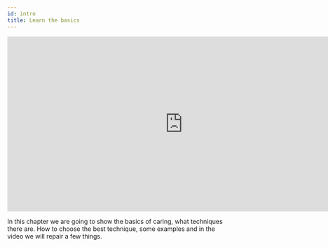 ```yaml
---
id: intro
title: Learn the basics
---
```

<div class="videocontainer">
  <iframe width="800" height="400" src="https://www.youtube.com/embed/NpEaa2P7qZI" frameborder="0" allow="accelerometer; autoplay; encrypted-media; gyroscope; picture-in-picture" allowfullscreen></iframe>
</div>

In this chapter we are going to show the basics of caring, what techniques there are. How to choose the best technique, some examples and in the video we will repair a few things.
